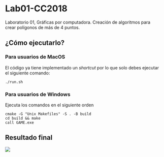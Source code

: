 # Lab01-CC2018
Laboratorio 01, Gráficas por computadora. Creación de algoritmos para crear polígonos de más de 4 puntos. 

## ¿Cómo ejecutarlo?
### Para usuarios de MacOS
El código ya tiene implementado un _shortcut_ por lo que solo debes ejecutar el siguiente comando:
```
./run.sh
```

### Para usuarios de Windows
Ejecuta los comandos en el siguiente orden
```
cmake -G "Unix Makefiles" -S . -B build
cd build && make
call GAME.exe
```

## Resultado final
![](https://i.imgur.com/OYvuVz9.png)